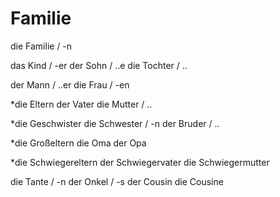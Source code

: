 
# Familie
die Familie / -n

das Kind / -er
der Sohn / ..e
die Tochter / ..

der Mann / ..er
die Frau / -en

*die Eltern
der Vater
die Mutter / ..

*die Geschwister
die Schwester / -n
der Bruder / ..

*die Großeltern
die Oma
der Opa

*die Schwiegereltern
der Schwiegervater
die Schwiegermutter

die Tante / -n
der Onkel / -s
der Cousin
die Cousine
